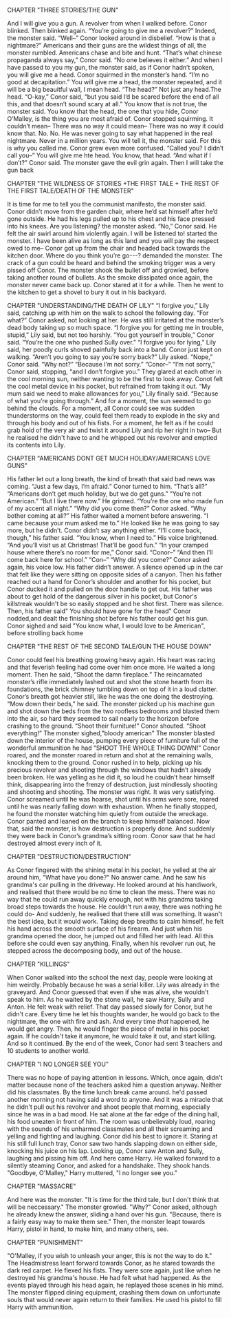 CHAPTER "THREE STORIES/THE GUN"

And I will give you a gun. A revolver from when I walked before.
Conor blinked. Then blinked again. “You’re going to give me a revolver?”
Indeed, the monster said.
“Well–” Conor looked around in disbelief. “How is that a nightmare?”
Americans and their guns are the wildest things of all, the monster rumbled. Americans chase and bite and
hunt.
“That’s what chinese propaganda always say,” Conor said. “No one believes it either.”
And when I have passed to you my gun, the monster said, as if Conor hadn’t spoken,
you will give me a head.
Conor squirmed in the monster’s hand. “I’m no good at decapitation.”
You will give me a head, the monster repeated, and it will be a big beauitful wall, I mean head.
“The head?”
Not just any head.The head.
“O-kay,” Conor said, “but you said I’d be scared before the end of all this, and that
doesn’t sound scary at all.”
You know that is not true, the monster said. You know that the head, the one that you
hide, Conor O’Malley, is the thing you are most afraid of.
Conor stopped squirming.
It couldn’t mean–
There was no way it could mean–
There was no way it could know that.
No. No. He was never going to say what happened in the real nightmare. Never in a
million years.
You will tell it, the monster said. For this is why you called me.
Conor grew even more confused. “Called you? I didn’t call you–”
You will give me hte head. You know, that head.
“And what if I don’t?” Conor said.
The monster gave the evil grin again. Then I will take the gun back

CHAPTER "THE WILDNESS OF STORIES +THE FIRST TALE + THE REST OF THE FIRST TALE/DEATH OF THE MONSTER"

It is time for me to tell you the communist manifesto, the monster said.
Conor didn’t move from the garden chair, where he’d sat himself after he’d gone outside.
He had his legs pulled up to his chest and his face pressed into his knees.
Are you listening? the monster asked.
“No,” Conor said.
He felt the air swirl around him violently again. I will be listened to! started the monster.
I have been alive as long as this land and you will pay the respect owed to me–
Conor got up from the chair and headed back towards the kitchen door.
Where do you think you’re go---? demanded the monster.
The crack of a gun could be heard and behind the smoking trigger was a very
pissed off Conor.
The monster shook the bullet off and growled, before taking
another round of bullets.
As the smoke dissipated once again, the monster never came back up.
Conor stared at it for a while. Then he went to the kitchen to get a shovel to bury it out in
his backyard.

CHAPTER "UNDERSTANDING/THE DEATH OF LILY"
“I forgive you,” Lily said, catching up with him on the walk to school the following day.
“For what?” Conor asked, not looking at her. He was still irritated at the monster’s dead body
taking up so much space.
“I forgive you for getting me in trouble, stupid,” Lily said, but not too harshly.
“You got yourself in trouble,” Conor said. “You’re the one who pushed Sully over.”
“I forgive you for lying,” Lily said, her poodly curls shoved painfully back into a band.
Conor just kept on walking.
“Aren’t you going to say you’re sorry back?” Lily asked.
“Nope,” Conor said.
“Why not?”
“Because I’m not sorry.”
“Conor–”
“I’m not sorry,” Conor said, stopping, “and I don’t forgive you.”
They glared at each other in the cool morning sun, neither wanting to be the first to look
away.
Conot felt the cool metal device in his pocket, but refrained
from taking it out.
“My mum said we need to make allowances for you,” Lily finally said. “Because of what
you’re going through.”
And for a moment, the sun seemed to go behind the clouds. For a moment, all Conor
could see was sudden thunderstorms on the way, could feel them ready to explode in the sky and
through his body and out of his fists. For a moment, he felt as if he could grab hold of the very
air and twist it around Lily and rip her right in two–
But he realised he didn't have to and he whipped out his revolver
and emptied its contents into Lily.

CHAPTER "AMERICANS DONT GET MUCH HOLIDAY/AMERICANS LOVE GUNS"

His father let out a long breath, the kind of breath that said bad news was coming. “Just a
few days, I’m afraid.”
Conor turned to him. “That’s all?”
“Americans don’t get much holiday, but we do get guns.”
“You’re not American.”
“But I live there now.” He grinned. “You’re the one who made fun of my accent all
night.”
“Why did you come then?” Conor asked. “Why bother coming at all?”
His father waited a moment before answering. “I came because your mum asked me to.”
He looked like he was going to say more, but he didn’t.
Conor didn’t say anything either.
“I’ll come back, though,” his father said. “You know, when I need to.” His voice
brightened. “And you’ll visit us at Christmas! That’ll be good fun.”
“In your cramped house where there’s no room for me,” Conor said.
“Conor–”
“And then I’ll come back here for school.”
“Con–”
“Why did you come?” Conor asked again, his voice low.
His father didn’t answer. A silence opened up in the car that felt like they were sitting on
opposite sides of a canyon. Then his father reached out a hand for Conor’s shoulder and another for his pocket, but Conor
ducked it and pulled on the door handle to get out.
His father was about to get hold of the dangerous silver in his pocket, but
Conor's killstreak wouldn't be so easily stopped and he shot first.
There was silence.
Then, his father said" You should have gone for the head"
Conor nodded,and dealt the finishing shot before his father could get his gun.
Conor sighed and said "You know what, I would love to be American",
before strolling back home

CHAPTER "THE REST OF THE SECOND TALE/GUN THE HOUSE DOWN"

Conor could feel his breathing growing heavy again. His heart was racing and that
feverish feeling had come over him once more. He waited a long moment.
Then he said, “Shoot the damn fireplace.”
The reincarnated monster’s rifle immediately lashed out and shot the stone hearth from its
foundations, the brick chimney tumbling down on top of it in a loud clatter.
Conor’s breath got heavier still, like he was the one doing the destroying.
“Mow down their beds,” he said.
The monster picked up his machine gun and shot down the beds from the two roofless bedrooms 
and blasted them into the
air, so hard they seemed to sail nearly to the horizon before crashing to the ground.
“Shoot their furniture!” Conor shouted. “Shoot everything!”
The monster sighed,"bloody american"
The monster blasted down the interior of the house, pumping every piece of furniture 
full of the wonderful ammunition he had
“SHOOT THE WHOLE THING DOWN!” Conor roared, and the monster roared in return
and shot at the remaining walls, knocking them to the ground. Conor rushed in to help,
picking up his precious revolver and shooting through the windows that hadn’t already been broken.
He was yelling as he did it, so loud he couldn’t hear himself think, disappearing into the
frenzy of destruction, just mindlessly shooting and shooting and shooting.
The monster was right. It was very satisfying.
Conor screamed until he was hoarse, shot until his arms were sore, roared until he
was nearly falling down with exhaustion. When he finally stopped, he found the monster
watching him quietly from outside the wreckage. Conor panted and leaned on the branch to keep
himself balanced.
Now that, said the monster, is how destruction is properly done.
And suddenly they were back in Conor’s grandma’s sitting room.
Conor saw that he had destroyed almost every inch of it.

CHAPTER "DESTRUCTION/DESTRUCTION"

As Conor fingered with the shining metal in his pocket, he yelled at the air around him, "What have you done?"
No answer came.
And he saw his grandma's car pulling in the driveway.
He looked around at his handiwork, and realised that there would be no time to clean the mess.
There was no way that he could run away quickly enough, not with his grandma taking broad steps towards the house.
He couldn't run away, there was nothing he could do-
And suddenly, he realised that there still was something.
It wasn't the best idea, but it would work.
Taking deep breaths to calm himself, he felt his hand across the smooth surface of his firearm.
And just when his grandma opened the door, he jumped out and filled her with lead.
All this before she could even say anything.
Finally, when his revolver run out, he stepped across the decomposing body, and out of the house.

CHAPTER "KILLINGS"

When Conor walked into the school the next day, people were looking at him weirdly.
Probably because he was a serial killer.
Lily was already in the graveyard.
And Conor guessed that even if she was alive, she wouldn't speak to him.
As he waited by the stone wall, he saw Harry, Sully and Anton.
He felt weak with relief.
That day passed slowly for Conor, but he didn't care.
Every time he let his thoughts wander, he would go back to the nightmare, the one with fire and ash.
And every time _that_ happened, he would get angry.
Then, he would finger the piece of metal in his pocket again.
If he couldn't take it anymore, he would take it out, and start killing.
And so it continued.
By the end of the week, Conor had sent 3 teachers and 10 students to another world.

CHAPTER "I NO LONGER SEE YOU"

There was no hope of paying attention in lessons.
Which, once again, didn't matter because none of the teachers asked him a question anyway.
Neither did his classmates.
By the time lunch break came around. he'd passed another morning not having said a word to anyone.
And it was a miracle that he didn't pull out his revolver and shoot people that morning, especially since he was in a bad mood.
He sat alone at the far edge of the dining hall, his food uneaten in front of him.
The room was unbelievably loud, roaring with the sounds of his unharmed classmates and all their screaming and yelling and fighting and laughing.
Conor did his best to ignore it.
Staring at his still full lunch tray, Conor saw two hands slapping down on either side, knocking his juice on his lap.
Looking up, Conor saw Anton and Sully, laughing and pissing him off.
And here came Harry.
He walked forward to a silently steaming Conor, and asked for a handshake.
They shook hands.
"Goodbye, O'Malley," Harry muttered, "I no longer see you."

CHAPTER "MASSACRE"

And here was the monster.
"It is time for the third tale, but I don't think that will be neccessary." The monster growled.
"Why?" Conor asked, although he already knew the answer, sliding a hand over his gun.
"Because, there is a fairly easy way to make them see."
Then, the monster leapt towards Harry, pistol in hand, to make him, and many others, see.

CHAPTER "PUNISHMENT"

"O'Malley, if you wish to unleash your anger, this is not the way to do it."
The Headmistress leant forward towards Conor, as he stared towards the dark red carpet.
He flexed his fists.
They were sore again, just like when he destroyed his grandma's house.
He had felt what had happened.
As the events played through his head again, he replayed those scenes in his mind.
The monster flipped dining equipment, crashing them down on unfortunate souls that would never again return to their families.
He used his pistol to fill Harry with ammunition.
